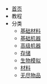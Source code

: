 - [首页](/Home)
- 教程
- 分类
    - [基础材料](/Materials)
    - [基础机器](/Basic-Machines)
    - [高级机器](/Advanced-Machines)
    - [存储](/Barrels)
    - [生物模拟](/Mob-Simulation)
    - [材料](/Singularities)
    - [无尽物品](/Infinity-Items)